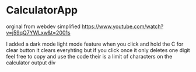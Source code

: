 # CalculatorApp

orginal from webdev simplified https://www.youtube.com/watch?v=j59qQ7YWLxw&t=2001s

I added a dark mode light mode feature
when you click and hold the C for clear button it 
clears everyhting but if you click once it only deletes one digit
feel free to copy and use the code
their is a limit of characters on the calculator output div 
